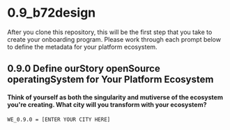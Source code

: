 # 0.9_b72design
After you clone this repository, this will be the first step that you take to create your onboarding program. Please work through each prompt below to define the metadata for your platform ecosystem.

## 0.9.0 Define ourStory openSource operatingSystem for Your Platform Ecosystem

#### Think of yourself as both the singularity and mutiverse of the ecosystem you're creating. What city will you transform with your ecosystem?
```
WE_0.9.0 = [ENTER YOUR CITY HERE]
```
